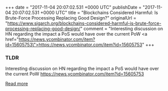 +++
date = "2017-11-04 20:07:02.531 +0000 UTC"
publishDate = "2017-11-04 20:07:02.531 +0000 UTC"
title = "Blockchains Considered Harmful: Is Brute-Force Processing Replacing Good Design?"
originalUrl = "https://www.sigarch.org/blockchains-considered-harmful-is-brute-force-processing-replacing-good-design/"
comment = "Interesting discussion on HN regarding the impact a PoS would have over the current PoW <a href=\"https://news.ycombinator.com/item?id=15605753\">https://news.ycombinator.com/item?id=15605753</a>"
+++

### TLDR

Interesting discussion on HN regarding the impact a PoS would have over the current PoW <a href="https://news.ycombinator.com/item?id=15605753">https://news.ycombinator.com/item?id=15605753</a>

[Read more](https://www.sigarch.org/blockchains-considered-harmful-is-brute-force-processing-replacing-good-design/)
